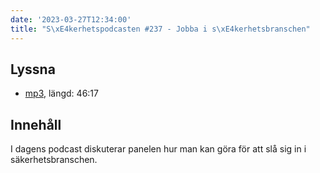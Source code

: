 ```yaml
---
date: '2023-03-27T12:34:00'
title: "S\xE4kerhetspodcasten #237 - Jobba i s\xE4kerhetsbranschen"
---
```

## Lyssna
* [mp3](https://traffic.libsyn.com/secure/sakerhetspodcasten/2023-02-22_Jobb_i_Sakbranchen.mp3?dest-id=117848), längd: 46:17

## Innehåll
I dagens podcast diskuterar panelen hur man kan göra för att slå sig in i säkerhetsbranschen. 
